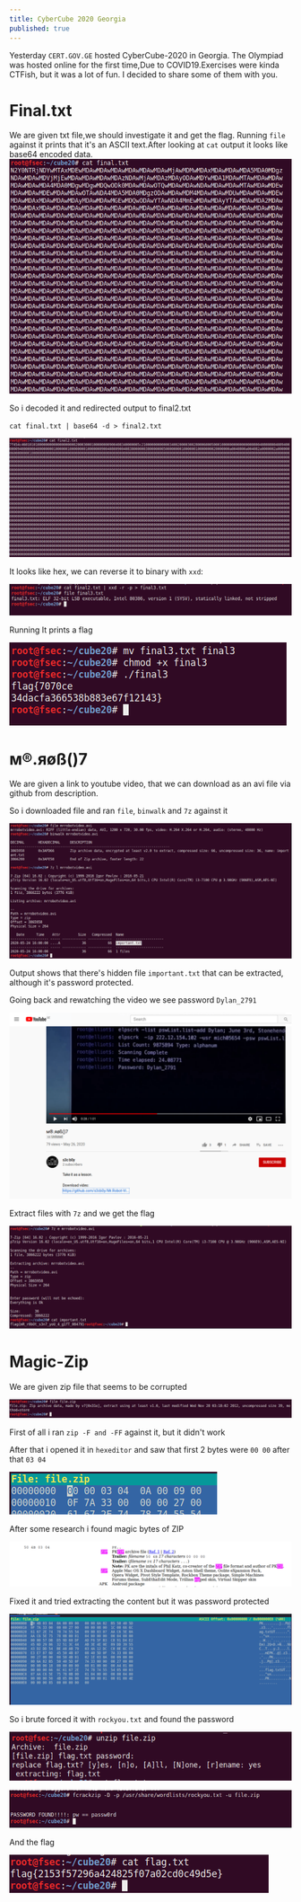 ```yaml
---
title: CyberCube 2020 Georgia
published: true
---
```

Yesterday `CERT.GOV.GE` hosted CyberCube-2020 in Georgia.
The Olympiad was hosted online for the first time,Due to COVID19.Exercises were kinda CTFish, but it was a lot of fun.
I decided to share some of them with you.



# [](#header-1)Final.txt
We are given txt file,we should investigate it and get the flag.
Running `file` against it prints that it's an ASCII text.After looking at `cat` output it looks like base64 encoded data.
![](https://raw.githubusercontent.com/0x70sec/0x70sec.github.io/master/assets/cybercube2020/1.png)

So i decoded it and redirected output to final2.txt

`cat final.txt | base64 -d > final2.txt`

![](https://raw.githubusercontent.com/0x70sec/0x70sec.github.io/master/assets/cybercube2020/2.png)

It looks like hex, we can reverse it to binary with `xxd`:

![](https://raw.githubusercontent.com/0x70sec/0x70sec.github.io/master/assets/cybercube2020/3.png)

Running It prints a flag

![](https://raw.githubusercontent.com/0x70sec/0x70sec.github.io/master/assets/cybercube2020/4.png)



# [](#header-2)м®.яøß()7

We are given a link to youtube video, that we can download as an avi file via github from description.

So i downloaded file and ran `file`, `binwalk` and `7z` against it

![](https://raw.githubusercontent.com/0x70sec/0x70sec.github.io/master/assets/cybercube2020/22.png)

Output shows that there's hidden file `important.txt` that can be extracted, although it's password protected.

Going back and rewatching the video we see password `Dylan_2791`

![](https://raw.githubusercontent.com/0x70sec/0x70sec.github.io/master/assets/cybercube2020/21.png)


Extract files with `7z` and we get the flag

![](https://raw.githubusercontent.com/0x70sec/0x70sec.github.io/master/assets/cybercube2020/23.png)


# [](#header-2)Magic-Zip

We are given zip file that seems to be corrupted

![](https://raw.githubusercontent.com/0x70sec/0x70sec.github.io/master/assets/cybercube2020/31.png)

First of all i ran `zip -F and -FF` against it, but it didn't work

After that i opened it in `hexeditor` and saw that first 2 bytes were `00 00` after that `03 04`

![](https://raw.githubusercontent.com/0x70sec/0x70sec.github.io/master/assets/cybercube2020/32.png)

After some research i found magic bytes of ZIP

![](https://raw.githubusercontent.com/0x70sec/0x70sec.github.io/master/assets/cybercube2020/33.png)

Fixed it and tried extracting the content but it was password protected


![](https://raw.githubusercontent.com/0x70sec/0x70sec.github.io/master/assets/cybercube2020/34.png)



So i brute forced it with `rockyou.txt` and found the password 

![](https://raw.githubusercontent.com/0x70sec/0x70sec.github.io/master/assets/cybercube2020/36.png)

![](https://raw.githubusercontent.com/0x70sec/0x70sec.github.io/master/assets/cybercube2020/37.png)

And the flag

![](https://raw.githubusercontent.com/0x70sec/0x70sec.github.io/master/assets/cybercube2020/38.png)






